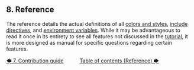 ## 8. Reference

The reference details the actual definitions of all [colors and styles](colors_and_styles.md#82-colors-and-styles), [include directives](include_directives.md#83-include-directives), and [environment variables](environment_variables/introduction.md#85-environment-variables). While it may be advantageous to read it once in its entirety to see all features not discussed in the [tutorial](../tutorial/introduction.md#4-tutorial), it is more designed as manual for specific questions regarding certain features.

[&#129092;&nbsp;7. Contribution guide](../contribution_guide.md)
&nbsp;&nbsp;&nbsp;&nbsp;&nbsp;&nbsp;&nbsp;&nbsp;&nbsp;&nbsp;[Table of contents (Reference)&nbsp;&#129094;](toc.md)
